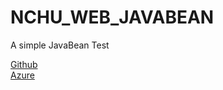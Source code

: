 # NCHU_WEB_JAVABEAN

A simple JavaBean Test

[Github](https://github.com/cabao/NCHU_WEB_JAVABEAN)  
[Azure](http://javabeantest.azurewebsites.net/JavaBean-Test/)
